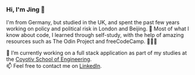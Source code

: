 ### Hi, I'm Jing 👋

I'm from Germany, but studied in the UK, and spent the past few years working on policy and political risk in London and Beijing. 🌆 Most of what I know about code, I learned through self-study, with the help of amazing resources such as The Odin Project and freeCodeCamp. 👩🏻‍💻 

🔭 I’m currently working on a full stack application as part of my studies at the [Coyotiv School of Engineering](https://www.coyotiv.com/school-of-software-engineering/). <br>
📫 Feel free to contact me on [LinkedIn](https://www.linkedin.com/in/hujingjing/). <br>


<!--
**jingjing142/jingjing142** is a ✨ _special_ ✨ repository because its `README.md` (this file) appears on your GitHub profile.

Here are some ideas to get you started:

- 🔭 I’m currently working on ...
- 🌱 I’m currently learning ...
- 👯 I’m looking to collaborate on ...
- 🤔 I’m looking for help with ...
- 💬 Ask me about ...
- 📫 How to reach me: ...
- 😄 Pronouns: ...
- ⚡ Fun fact: ...
-->
